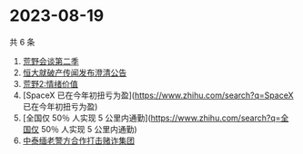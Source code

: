 # 2023-08-19

共 6 条

<!-- BEGIN ZHIHUSEARCH -->
<!-- 最后更新时间 Sat Aug 19 2023 07:05:39 GMT+0800 (China Standard Time) -->
1. [荒野会谈第二季](https://www.zhihu.com/search?q=荒野会谈第二季)
1. [恒大就破产传闻发布澄清公告](https://www.zhihu.com/search?q=恒大就破产传闻发布澄清公告)
1. [荒野2:情绪价值](https://www.zhihu.com/search?q=荒野2:情绪价值)
1. [SpaceX 已在今年初扭亏为盈](https://www.zhihu.com/search?q=SpaceX 已在今年初扭亏为盈)
1. [全国仅 50％ 人实现 5 公里内通勤](https://www.zhihu.com/search?q=全国仅 50％ 人实现 5 公里内通勤)
1. [中泰缅老警方合作打击赌诈集团](https://www.zhihu.com/search?q=中泰缅老警方合作打击赌诈集团)
<!-- END ZHIHUSEARCH -->
